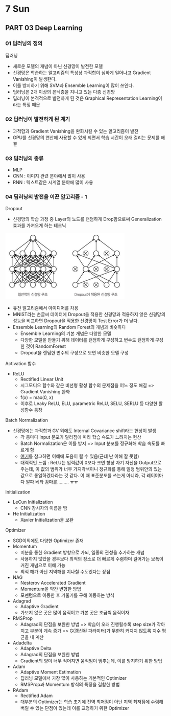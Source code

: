 # 7 Sun

## PART 03 Deep Learning

### 01 딥러닝의 정의

딥러닝

* 새로운 모델의 개념이 아닌 신경망이 발전한 모델
* 신경망은 학습하는 알고리즘의 특성상 과적합이 심하게 일어나고 Gradient Vanishing이 발생한다.
* 이를 방지하기 위해 SVM과 Ensemble Learning이 많이 쓰인다.
* 딥러닝은 2개 이상의 은닉층을 지니고 있는 다층 신경망
* 딥러닝이 본격적으로 발전하게 된 것은 Graphical Representation Learning이라는 특징 때문

### 02 딥러닝이 발전하게 된 계기

* 과적합과 Gradient Vanishing을 완화시킬 수 있는 알고리즘이 발전
* GPU를 신경망의 연산에 사용할 수 있게 되면서 학습 시간이 오래 걸리는 문제를 해결

### 03 딥러닝의 종류

* MLP
* CNN : 이미지 관련 분야에서 많이 사용
* RNN : 텍스트같은 시계열 분야에 많이 사용

### 04 딥러닝의 발전을 이끈 알고리즘 - 1

Dropout

* 신경망의 학습 과정 중 Layer의 노드를 랜덤하게 Drop함으로써 Generalization 효과를 가져오게 하는 테크닉

![](../../.gitbook/assets/image%20%28211%29.png)

* 유전 알고리즘에서 아이디어를 차용
* MNIST라는 손글씨 데이터에 Dropout을 적용한 신경망과 적용하지 않은 신경망의 성능을 비교하면 Dropout을 적용한 신경망이 Test Error가 더 낮다.
* Ensemble Learning의 Random Forest의 개념과 비슷하다
  * Ensemble Learning의 기본 개념은 다양한 모델
  * 다양한 모델을 만들기 위해 데이터를 랜덤하게 구성하고 변수도 랜덤하게 구성한 것이 RandomForest
  * Dropout을 랜덤한 변수의 구성으로 보면 비슷한 모델 구성

Activation 함수

* ReLU
  * Rectified Linear Unit
  * 시그모디으 함수와 같은 비선형 활성 함수의 문제점을 어느 정도 해결 =&gt; Gradient Vanishing 완화
  * f\(x\) = max\(0, x\)
  * 이후로 Leaky ReLU, ELU, parametric ReLU, SELU, SERLU 등 다양한 활성함수 등장

Batch Normalization

* 신경망에는 과적합과 GV 외에도 Internal Covariance shift라는 현상이 발생
  * 각 층마다 Input 분포가 달라짐에 따라 학습 속도가 느려지는 현상
  * Batch Normalization은 이를 방지 =&gt; Input 분포를 정규화해 학습 속도를 빠르게 함
  * [여기](https://eehoeskrap.tistory.com/430)를 참고하면 이해에 도움이 될 수 있음\(근데 난 이해 잘 못함\)
  * 대력적인 느낌 : ReLU는 입력값이 0보다 크면 항상 자기 자신을 Output으로 주는데, 이 값의 범위가 너무 가지각색이니 정규화를 통해 일정 범위안의 있는 값으로 통일하겠다라는 것 같다. 이 때 표준분포를 쓰는게 아니라, 각 레이어마다 알파 베타 감마를......... ㅠㅠ

Initialization

* LeCun Initialization
  * CNN 창시자의 이름을 땀
* He Initialization
  * Xavier Initialization을 보완

Optimizer

* SGD이외에도 다양한 Optimizer 존재
* Momentum
  * 미분을 통한 Gradient 방향으로 가되, 일종의 관성을 추가하는 개념
  * 사용하지 않았을 경우보다 최적의 장소로 더 빠르게 수렴하며 걸어가는 보폭이 커진 개념으로 이해 가능
  * 최적 해가 아닌 지역해를 지나칠 수도있다는 장점
* NAG
  * Nesterov Accelerated Gradient
  * Momentum을 약간 변형한 방법
  * 모멘텀으로 이동한 후 기울기를 구해 이동하는 방식
* Adagrad
  * Adaptive Gradient
  * 가보지 않은 곳은 많이 움직이고 가본 곳은 조금씩 움직이자
* RMSProp
  * Adagrad의 단점을 보완한 방법 =&gt; 학습이 오래 진행될수록 step size가 작아지고 부분이 계속 증가 =&gt; G\(갱신된 파라미터\)가 무한히 커지지 않도록 지수 평균을 내 계산
* Adadelta
  * Adaptive Delta
  * Adagrad의 단점을 보완한 방법
  * Gradient의 양이 너무 적어지면 움직임이 멈추는데, 이를 방지하기 위한 방법
* Adam
  * Adaptive Moment Estimation
  * 딥러닝 모델에서 가장 많이 사용하는 기본적인 Optimizer
  * RMSProp과 Momentum 방식의 특징을 결합한 방법
* RAdam
  * Rectified Adam
  * 대부분의 Optimizer는 학습 초기에 전역 최저점이 아닌 지역 최저점에 수렴해 버릴 수 있는 단점이 있는데 이를 교정하기 위한 Optimizer

